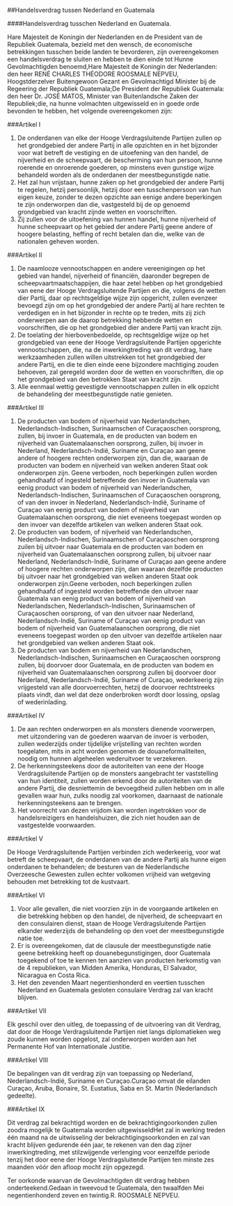 <meta http-equiv='Content-Type' content='text/html; charset=utf-8' />

##Handelsverdrag tussen Nederland en Guatemala

####Handelsverdrag tusschen Nederland en Guatemala.

Hare Majesteit de Koningin der Nederlanden en de President van de Republiek Guatemala, bezield met den wensch, de economische betrekkingen tusschen beide landen te bevorderen, zijn overeengekomen een handelsverdrag te sluiten en hebben te dien einde tot Hunne Gevolmachtigden benoemd,Hare Majesteit de Koningin der Nederlanden: den heer RENÉ CHARLES THÉODORE ROOSMALE NEPVEU, Hoogstderzelver Buitengewoon Gezant en Gevolmachtigd Minister bij de Regeering der Republiek Guatemala;De President der Republiek Guatemala: den heer Dr. JOSÉ MATOS, Minister van Buitenlandsche Zaken der Republiek;die, na hunne volmachten uitgewisseld en in goede orde bevonden te hebben, het volgende overeengekomen zijn:

###Artikel I 

1. De onderdanen van elke der Hooge Verdragsluitende Partijen zullen op het grondgebied der andere Partij in alle opzichten en in het bijzonder voor wat betreft de vestiging en de uitoefening van den handel, de nijverheid en de scheepvaart, de bescherming van hun persoon, hunne roerende en onroerende goederen, op minstens even gunstige wijze behandeld worden als de onderdanen der meestbegunstigde natie.
2. Het zal hun vrijstaan, hunne zaken op het grondgebied der andere Partij te regelen, hetzij persoonlijk, hetzij door een tusschenpersoon van hun eigen keuze, zonder te dezen opzichte aan eenige andere beperkingen te zijn onderworpen dan die, vastgesteld bij de op genoemd grondgebied van kracht zijnde wetten en voorschriften.
3. Zij zullen voor de uitoefening van hunnen handel, hunne nijverheid of hunne scheepvaart op het gebied der andere Partij geene andere of hoogere belasting, heffing of recht betalen dan die, welke van de nationalen geheven worden.

###Artikel II 

1. De naamlooze vennootschappen en andere vereenigingen op het gebied van handel, nijverheid of financiën, daaronder begrepen de scheepvaartmaatschappijen, die haar zetel hebben op het grondgebied van eene der Hooge Verdragsluitende Partijen en die, volgens de wetten dier Partij, daar op rechtsgeldige wijze zijn opgericht, zullen evenzeer bevoegd zijn om op het grondgebied der andere Partij al hare rechten te verdedigen en in het bijzonder in rechte op te treden, mits zij zich onderwerpen aan de daarop betrekking hebbende wetten en voorschriften, die op het grondgebied dier andere Partij van kracht zijn.
2. De toelating der hierbovenbedoelde, op rechtsgeldige wijze op het grondgebied van eene der Hooge Verdragsluitende Partijen opgerichte vennootschappen, die, na de inwerkingtreding van dit verdrag, hare werkzaamheden zullen willen uitstrekken tot het grondgebied der andere Partij, en die te dien einde eene bijzondere machtiging zouden behoeven, zal geregeld worden door de wetten en voorschriften, die op het grondgebied van den betrokken Staat van kracht zijn.
3. Alle eenmaal wettig gevestigde vennootschappen zullen in elk opzicht de behandeling der meestbegunstigde natie genieten.

###Artikel III 

1. De producten van bodem of nijverheid van Nederlandschen, Nederlandsch-Indischen, Surinaamschen of Curaçaoschen oorsprong, zullen, bij invoer in Guatemala, en de producten van bodem en nijverheid van Guatemalaanschen oorsprong, zullen, bij invoer in Nederland, Nederlandsch-Indië, Suriname en Curaçao aan geene andere of hoogere rechten onderworpen zijn, dan die, waaraan de producten van bodem en nijverheid van welken anderen Staat ook onderworpen zijn. Geene verboden, noch beperkingen zullen worden gehandhaafd of ingesteld betreffende den invoer in Guatemala van eenig product van bodem of nijverheid van Nederlandschen, Nederlandsch-Indischen, Surinaamschen of Curaçaoschen oorsprong, of van den invoer in Nederland, Nederlandsch-Indië, Suriname of Curaçao van eenig product van bodem of nijverheid van Guatemalaanschen oorsprong, die niet eveneens toegepast worden op den invoer van dezelfde artikelen van welken anderen Staat ook.
2. De producten van bodem, of nijverheid van Nederlandschen, Nederlandsch-Indischen, Surinaamschen of Curaçaoschen oorsprong zuilen bij uitvoer naar Guatemala en de producten van bodem en nijverheid van Guatemalaanschen oorsprong zullen, bij uitvoer naar Nederland, Nederlandsch-Indië, Suriname of Curaçao aan geene andere of hoogere rechten onderworpen zijn, dan waaraan dezelfde producten bij uitvoer naar het grondgebied van welken anderen Staat ook onderworpen zijn.Geene verboden, noch beperkingen zullen gehandhaafd of ingesteld worden betreffende den uitvoer naar Guatemala van eenig product van bodem of nijverheid van Nederlandschen, Nederlandsch-Indischen, Surinaamschen of Curaçaoschen oorsprong, of van den uitvoer naar Nederland, Nederlandsch-Indië, Suriname of Curaçao van eenig product van bodem of nijverheid van Guatemalaanschen oorsprong, die niet eveneens toegepast worden op den uitvoer van dezelfde artikelen naar het grondgebied van welken anderen Staat ook.
3. De producten van bodem en nijverheid van Nederlandschen, Nederlandsch-Indischen, Surinaamschen en Curaçaoschen oorsprong zullen, bij doorvoer door Guatemala, en de producten van bodem en nijverheid van Guatemalaanschen oorsprong zullen bij doorvoer door Nederland, Nederlandsch-Indië, Suriname of Curaçao, wederkeerig zijn vrijgesteld van alle doorvoerrechten, hetzij de doorvoer rechtstreeks plaats vindt, dan wel dat deze onderbroken wordt door lossing, opslag of wederinlading.

###Artikel IV 

1. De aan rechten onderworpen en als monsters dienende voorwerpen, met uitzondering van de goederen waarvan de invoer is verboden, zullen wederzijds onder tijdelijke vrijstelling van rechten worden toegelaten, mits in acht worden genomen de douaneformaliteiten, noodig om hunnen algeheelen wederuitvoer te verzekeren.
2. De herkenningsteekens door de autoriteiten van eene der Hooge Verdragsluitende Partijen op de monsters aangebracht ter vaststelling van hun identiteit, zullen worden erkend door de autoriteiten van de andere Partij, die desniettemin de bevoegdheid zullen hebben om in alle gevallen waar hun, zulks noodig zal voorkomen, daarnaast de nationale herkenningsteekens aan te brengen.
3. Het voorrecht van dezen vrijdom kan worden ingetrokken voor de handelsreizigers en handelshuizen, die zich niet houden aan de vastgestelde voorwaarden.

###Artikel V 

De Hooge Verdragsluitende Partijen verbinden zich wederkeerig, voor wat betreft de scheepvaart, de onderdanen van de andere Partij als hunne eigen onderdanen te behandelen; de besturen van de Nederlandsche Overzeesche Gewesten zullen echter volkomen vrijheid van wetgeving behouden met betrekking tot de kustvaart.

###Artikel VI 

1. Voor alle gevallen, die niet voorzien zijn in de voorgaande artikelen en die betrekking hebben op den handel, de nijverheid, de scheepvaart en den consulairen dienst, staan de Hooge Verdragsluitende Partijen elkander wederzijds de behandeling op den voet der meestbegunstigde natie toe.
2. Er is overeengekomen, dat de clausule der meestbegunstigde natie geene betrekking heeft op douanebegunstigingen, door Guatemala toegekend of toe te kennen ten aanzien van producten herkomstig van de 4 republieken, van Midden Amerika, Honduras, El Salvador, Nicaragua en Costa Rica.
3. Het den zevenden Maart negentienhonderd en veertien tusschen Nederland en Guatemala gesloten consulaire Verdrag zal van kracht blijven.

###Artikel VII 

Elk geschil over den uitleg, de toepassing of de uitvoering van dit Verdrag, dat door de Hooge Verdragsluitende Partijen niet langs diplomatieken weg zoude kunnen worden opgelost, zal onderworpen worden aan het Permanente Hof van Internationale Justitie.

###Artikel VIII 

De bepalingen van dit verdrag zijn van toepassing op Nederland, Nederlandsch-Indië, Suriname en Curaçao.Curaçao omvat de eilanden Curaçao, Aruba, Bonaire, St. Eustatius, Saba en St. Martin (Nederlandsch gedeelte).

###Artikel IX 

Dit verdrag zal bekrachtigd worden en de bekrachtigingoorkonden zullen zoodra mogelijk te Guatemala worden uitgewisseldHet zal in werking treden één maand na de uitwisseling der bekrachtigingsoorkonden en zal van kracht blijven gedurende één jaar, te rekenen van den dag zijner inwerkingtreding, met stilzwijgende verlenging voor eenzelfde periode tenzij het door eene der Hooge Verdragsluitende Partijen ten minste zes maanden vóór den afloop mocht zijn opgezegd.

Ter oorkonde waarvan de Gevolmachtigden dit verdrag hebben onderteekend.Gedaan in tweevoud te Guatemala, den twaalfden Mei negentienhonderd zeven en twintig.R. ROOSMALE NEPVEU.

